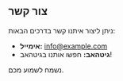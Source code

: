 ## צור קשר

ניתן ליצור איתנו קשר בדרכים הבאות:

- **אימייל:** info@example.com
- **גיטהאב:** חפשו אותנו בגיטהאב!

נשמח לשמוע מכם.
